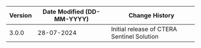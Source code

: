 | **Version** | **Date Modified (DD-MM-YYYY)** | **Change History**                                                 |
|-------------|--------------------------------|--------------------------------------------------------------------|
| 3.0.0       | 28-07-2024                     |  Initial release of CTERA Sentinel Solution 						|